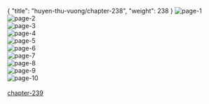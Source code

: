 { "title": "huyen-thu-vuong/chapter-238", "weight": 238 }
<img src="huyen-thu-vuong_0238_01-a6918e32531b25271ed13582248e987b.webp" alt="page-1" origin="http://1.bp.blogspot.com/-vzIEQd3S5VA/W21vR13ub7I/AAAAAAAARnk/RsOnpTEnMQMIG1tbkOzKO1Khd9Ms_ghZwCLcBGAs/s1600/1.jpg?imgmax=0"><br/>
<img src="huyen-thu-vuong_0238_02-f697b0ecb8b783a5dec19ab6374c0474.webp" alt="page-2" origin="http://1.bp.blogspot.com/-MWQaYoEnTfU/W21vR6YurSI/AAAAAAAARng/rjPQw8I481ovOGVI1x0Mo0rRWrIDm4q3gCLcBGAs/s1600/2.jpg?imgmax=0"><br/>
<img src="huyen-thu-vuong_0238_03-1ef43b07fe97b9870c5584d03a98b40c.webp" alt="page-3" origin="http://1.bp.blogspot.com/-_CNq_tzN3nQ/W21vSvNIM2I/AAAAAAAARno/93tmaxp-AQ4tnD48HbvyvhZ5pWjJhd76QCLcBGAs/s1600/3.jpg?imgmax=0"><br/>
<img src="huyen-thu-vuong_0238_04-db901ddeba9d5cd92a0afefde203e58c.webp" alt="page-4" origin="http://1.bp.blogspot.com/-xSjiS0Qdrak/W21vS7PInPI/AAAAAAAARns/Y-pRTPgdVbktON4NvdyPmf_2X6IL1azlACLcBGAs/s1600/4.jpg?imgmax=0"><br/>
<img src="huyen-thu-vuong_0238_05-1a3a84275764659ab1204024af37abf3.webp" alt="page-5" origin="http://1.bp.blogspot.com/-b5vQbolOytQ/W21vTfHeH5I/AAAAAAAARnw/EbSAUt9N0pMYcqp4TsseuvJF7J5V-HawACLcBGAs/s1600/5.jpg?imgmax=0"><br/>
<img src="huyen-thu-vuong_0238_06-087fe0932117de31bc96293b36aac5bc.webp" alt="page-6" origin="http://1.bp.blogspot.com/-NolYoWc9s0c/W21vTTz7b9I/AAAAAAAARn0/Vkx58Ws_vgER5FsxINOi_eKG8njfPuOqgCLcBGAs/s1600/6.jpg?imgmax=0"><br/>
<img src="huyen-thu-vuong_0238_07-3dc645264e7fdd2dd6b5c78afb923ecf.webp" alt="page-7" origin="http://1.bp.blogspot.com/-zMy5XPLdkNY/W21vTkvTcnI/AAAAAAAARn4/BEZxxrvZOkwrtNnCwi_lbj-APcHgnr5CgCLcBGAs/s1600/7.jpg?imgmax=0"><br/>
<img src="huyen-thu-vuong_0238_08-7a0b603f5a4bcbf3eaea091b44f0e63f.webp" alt="page-8" origin="http://1.bp.blogspot.com/-gCYPx1zyWd0/W21vUUMqc0I/AAAAAAAARn8/ZKMQQFKvhPAfoEz4phMbH1w_XNdGpOccQCLcBGAs/s1600/8.jpg?imgmax=0"><br/>
<img src="huyen-thu-vuong_0238_09-6a4ad7a0d14b91acf4f85174224faad2.webp" alt="page-9" origin="http://1.bp.blogspot.com/-OQRYSdnehvo/W21vUnjrdZI/AAAAAAAARoA/pthP9TIIrZIgNA5baX5bSJZtgPZK-JUWACLcBGAs/s1600/9.jpg?imgmax=0"><br/>
<img src="huyen-thu-vuong_0238_10-94519e709a7b5c76d8e571a61cc09f8e.webp" alt="page-10" origin="http://1.bp.blogspot.com/-gD3I1uA3NcI/W21vR3RteiI/AAAAAAAARnc/eHFqMAY_0uw3GKfUGHgWfJlBLP9EheIDACLcBGAs/s1600/10.jpg?imgmax=0"><br/>
<br/><a class="nextchap" href="/huyen-thu-vuong/chapter-239">chapter-239</a>
